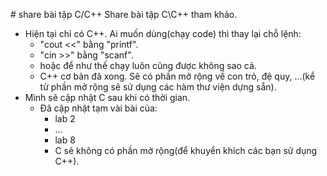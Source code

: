 ﻿﻿# share bài tập C/C++
Share bài tập C\C++ tham khảo. 

- Hiện tại chỉ có C++. Ai muốn dùng(chạy code) thì thay lại chỗ lệnh:
  - "cout <<" bằng "printf". 
  - "cin >>" bằng "scanf". 
  - hoặc để như thế chạy luôn cũng được không sao cả.
  - C++ cơ bản đã xong. Sẽ có phần mở rộng về con trỏ, đệ quy,  ...(kể từ phần mở rộng sẽ sử dụng các hàm thư viện dựng sẵn). 
- Mình sẽ cập nhật C sau khi có thời gian.
  - Đã cập nhật tạm vài bài của: 
    - lab 2
    - ... 
    - lab 8
    - C sẽ không có phần mở rộng(để khuyển khích các bạn sử dụng C++). 